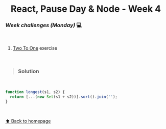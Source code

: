 <h1 align="center">React, Pause Day & Node - Week 4</h1>

### _Week challenges (Monday)_ 💻

<br>

1. [Two To One](https://www.codewars.com/kata/5656b6906de340bd1b0000ac/train/javascript) exercise

<br>

>### Solution

<br>

```js
function longest(s1, s2) {  
  return [...(new Set(s1 + s2))].sort().join('');
}
```

<br>


[⬆ Back to homepage](https://github.com/21atalia/core-code-upskilling-readme/blob/main/README.md)
